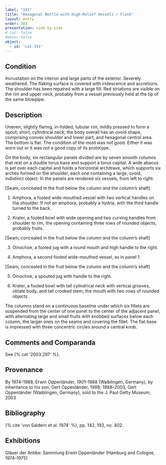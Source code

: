 ```yaml
---
label: "191"
title: "Hexagonal Bottle with High-Relief Vessels / Flask"
layout: entry
order: 583
presentation: side-by-side
# toc: false
#menu: false 
object:
  - id: "cat-191"
---
```


## Condition

Incrustation on the interior and large parts of the exterior. Severely weathered. The flaking surface is covered with iridescence and accretions. The shoulder has been repaired with a large fill. Red striations are visible on the rim and upper neck, probably from a vessel previously held at the tip of the same blowpipe.

## Description

Uneven, slightly flaring, in-folded, tubular rim, mildly pressed to form a spout; short, cylindrical neck; the body overall has an ovoid shape, comprising convex shoulder and lower part, and hexagonal central area. The bottom is flat. The condition of the mold was not good. Either it was worn out or it was not a good copy of its prototype.

On the body, six rectangular panels divided are by seven smooth columns that rest on a double torus base and support a torus capital. A wide abacus is set over each capital and holds a horizontal architrave, which supports six arches formed on the shoulder, each one containing a large, ovoid, indistinct object. In the panels are rendered six vessels, from left to right:

[Seam, concealed in the fruit below the column and the column’s shaft]

1. Amphora, a footed wide-mouthed vessel with two vertical handles on the shoulder. If not an amphora, probably a hydria, with the third handle turned to the back.

2. Krater, a footed bowl with wide opening and two curving handles from shoulder to rim, the opening containing three rows of rounded objects, probably fruits.

[Seam, concealed in the fruit below the column and the column’s shaft]

3. Oinochoe, a footed jug with a round mouth and high handle to the right.

4. Amphora, a second footed wide-mouthed vessel, as in panel 1.

[Seam, concealed in the fruit below the column and the column’s shaft]

5. Oinochoe, a spouted jug with handle to the right.

6. Krater, a footed bowl with tall cylindrical neck with vertical grooves, oblate body, and tall crooked stem, the mouth with two rows of rounded objects.

The columns stand on a continuous baseline under which six fillets are suspended from the center of one panel to the center of the adjacent panel, with alternating large and small fruits with knobbed surfaces below each column, the larger ones on the seams and covering the fillet. The flat base is impressed with three concentric circles around a central knob.

## Comments and Comparanda

See {% cat '2003.297' %}.

## Provenance

By 1974–1988, Erwin Oppenländer, 1901–1988 (Waiblingen, Germany), by inheritance to his son, Gert Oppenländer, 1988; 1988–2003, Gert Oppenländer (Waiblingen, Germany), sold to the J. Paul Getty Museum, 2003

## Bibliography

{% cite 'von Saldern et al. 1974' %}, pp. 142, 193, no. 402.

## Exhibitions

Gläser der Antike: Sammlung Erwin Oppenländer (Hamburg and Cologne, 1974–1975)